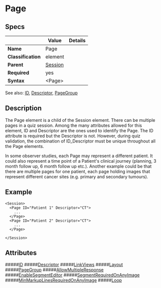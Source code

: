 # Page

## Specs

| |Value|Details|
|---|---|---|
| **Name** | Page |  |
| **Classification** | element ||
| **Parent** | [Session](../session/index.md) ||
| **Required** | yes ||
| **Syntax** | <Page\>||

See also: [ID](ID.md), [Descriptor](descriptor.md), [PageGroup](pagegroup.md)

## Description
The Page element is a child of the Session element. There can be multiple pages in a quiz session.
Among the many attributes allowed for this element, ID and Descriptor are the ones used to identify the Page.
The ID attribute is required but the Descriptor is not. However, during quiz validation, the combination of ID_Descriptor
must be unique throughout all the Page elements.

In some observer studies, each Page may represent a different patient.
It could also represent a time point of a Patient's clinical journey (planning, 3 month follow up, 6 month follow up etc.).
Another example could be that there are multiple pages for one patient, each page holding images that represent different cancer sites (e.g. primary and secondary tumours).

## Example

```
<Session>
  <Page ID="Patient 1" Descriptor="CT">
    ...
  </Page>
  <Page ID="Patient 2" Descriptor="CT">
    ...
  </Page>

</Session>
```

## Attributes
#####[ID](id.md)
#####[Descriptor](descriptor.md)
#####[LinkViews](linkviews.md)
#####[Layout](layout.md)
#####[PageGroup](pagegroup.md)
#####[AllowMultipleResponse](allowmultipleresponse.md)
#####[EnableSegmentEditor](enablesegmenteditor.md)
#####[SegmentRequiredOnAnyImage](segmentanyimage.md)
#####[MinMarkupLinesRequiredOnAnyImage](markuplinesanyimage.md)
#####[Loop](looping.md)

